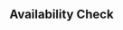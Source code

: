  ## Availability Check

<!-- ### HTTP Request -->

<!-- `GET /partners/property-info/` -->

<!-- ### Query Parameters -->

<!-- Parameter | Required | Default | Description -->
<!-- --------- | -------  | ------- | ----------- -->

<!-- ### Response Body -->

<!-- > The json response looks like this: -->

<!-- ```json -->
<!-- { -->
<!-- "name": "Pitchfork Ranch",  -->
<!-- "slug_name": "pitchfork-ranch", -->
<!-- "email": "public_email@example.com", -->
<!-- "user_email": "private_email@example.com", -->
<!-- "address": "Property address", -->
<!-- "website": "https://pitchforkranch.example.com", -->
<!-- "phone": "public phone number", -->
<!-- "description": "Property description", -->
<!-- "policies_page": "https://pitchforkranch.example.com/policies", -->
<!-- "deposit_percentage": 30, -->
<!-- "balance_due": 45 -->
<!-- } -->
<!-- ``` -->

<!-- Key | Type | Description -->
<!-- --------- | ------- | ----------- -->
<!-- name|String|The name of the property  -->
<!-- slug_name|String|Slugified name of the property - useful especially when embedding the booking widget  -->
<!-- email|String|General email address of the property - where they wish guests to email them  -->
<!-- user_email|String|Email address of the Check-in Sherpa user who gave access  -->
<!-- address|String|Property address  -->
<!-- website|String|Property website URL  -->
<!-- phone|String|Property phone number - for guests  -->
<!-- description|String|Property description  -->
<!-- policies_page|String|URL of the page on their website that has booking policies  -->
<!-- deposit_percentage|Integer|% of reservation total required for initial deposit  -->
<!-- balance_due|Integer|# days prior to arrival when balance becomes dues. 0 means balance is due at check-out  -->


